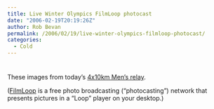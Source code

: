 ```yaml
---
title: Live Winter Olympics FilmLoop photocast
date: "2006-02-19T20:19:26Z"
author: Rob Bevan
permalink: /2006/02/19/live-winter-olympics-filmloop-photocast/
categories:
  - Cold
---
```

[<img style="float: none; padding-bottom: 10px;"  src="http://robbevan.com/blog/wp-content/themes/robbevan/images/posts/torino-filmloop.png" alt="" />][1]

These images from today&#8217;s [4x10km Men&#8217;s relay][2].

([FilmLoop][3] is a free photo broadcasting (&#8220;photocasting&#8221;) network that presents pictures in a &#8220;Loop&#8221; player on your desktop.)

 [1]: http://invite.filmloop.com/x?E18CiSXWtAUmnZvg2Y8DPVzTSuKlxixI
 [2]: http://www.torino2006.org/ENG/IDF/CC/C73C_CCM410101.html
 [3]: http://filmloop.com/whatis.html
